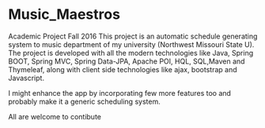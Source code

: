 # Music_Maestros
Academic Project Fall 2016
This project is an automatic schedule generating system to music department of my university (Northwest Missouri State U). 
The project is developed with all the modern technologies like Java, Spring BOOT, Spring MVC, Spring Data-JPA, Apache POI, HQL, 
SQL,Maven and Thymeleaf, along with client side technologies like ajax, bootstrap and Javascript.

I might enhance the app by incorporating few more features too and probably make it a generic scheduling system.

All are welcome to contibute


